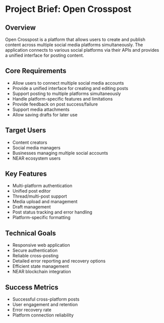 # Project Brief: Open Crosspost

## Overview
Open Crosspost is a platform that allows users to create and publish content across multiple social media platforms simultaneously. The application connects to various social platforms via their APIs and provides a unified interface for posting content.

## Core Requirements
- Allow users to connect multiple social media accounts
- Provide a unified interface for creating and editing posts
- Support posting to multiple platforms simultaneously
- Handle platform-specific features and limitations
- Provide feedback on post success/failure
- Support media attachments
- Allow saving drafts for later use

## Target Users
- Content creators
- Social media managers
- Businesses managing multiple social accounts
- NEAR ecosystem users

## Key Features
- Multi-platform authentication
- Unified post editor
- Thread/multi-post support
- Media upload and management
- Draft management
- Post status tracking and error handling
- Platform-specific formatting

## Technical Goals
- Responsive web application
- Secure authentication
- Reliable cross-posting
- Detailed error reporting and recovery options
- Efficient state management
- NEAR blockchain integration

## Success Metrics
- Successful cross-platform posts
- User engagement and retention
- Error recovery rate
- Platform connection reliability
